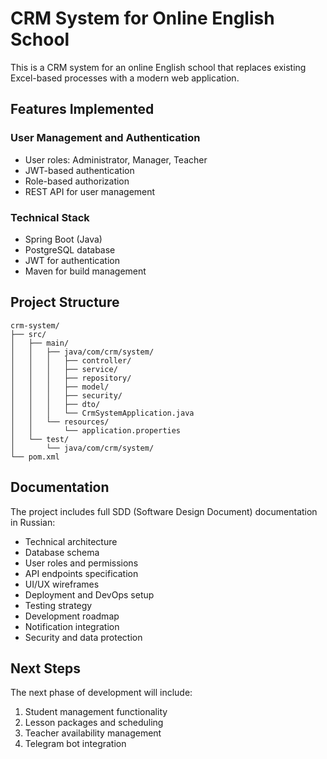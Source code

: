# CRM System for Online English School

This is a CRM system for an online English school that replaces existing Excel-based processes with a modern web application.

## Features Implemented

### User Management and Authentication
- User roles: Administrator, Manager, Teacher
- JWT-based authentication
- Role-based authorization
- REST API for user management

### Technical Stack
- Spring Boot (Java)
- PostgreSQL database
- JWT for authentication
- Maven for build management

## Project Structure

```
crm-system/
├── src/
│   ├── main/
│   │   ├── java/com/crm/system/
│   │   │   ├── controller/
│   │   │   ├── service/
│   │   │   ├── repository/
│   │   │   ├── model/
│   │   │   ├── security/
│   │   │   ├── dto/
│   │   │   └── CrmSystemApplication.java
│   │   └── resources/
│   │       └── application.properties
│   └── test/
│       └── java/com/crm/system/
└── pom.xml
```

## Documentation

The project includes full SDD (Software Design Document) documentation in Russian:
- Technical architecture
- Database schema
- User roles and permissions
- API endpoints specification
- UI/UX wireframes
- Deployment and DevOps setup
- Testing strategy
- Development roadmap
- Notification integration
- Security and data protection

## Next Steps

The next phase of development will include:
1. Student management functionality
2. Lesson packages and scheduling
3. Teacher availability management
4. Telegram bot integration